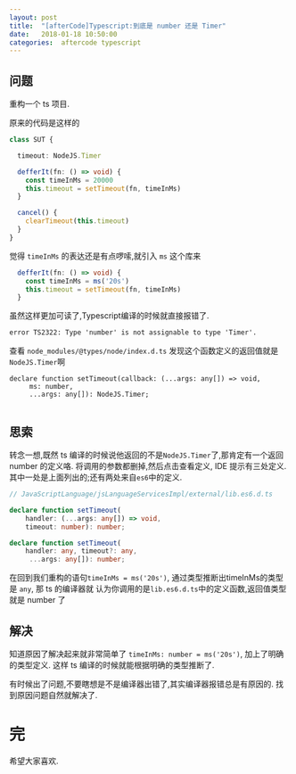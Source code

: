 ```yaml
---
layout: post
title:  "[afterCode]Typescript:到底是 number 还是 Timer"
date:   2018-01-18 10:50:00
categories:  aftercode typescript
---
```


## 问题

重构一个 ts 项目.

原来的代码是这样的

```typescript
class SUT {

  timeout: NodeJS.Timer

  defferIt(fn: () => void) {
    const timeInMs = 20000
    this.timeout = setTimeout(fn, timeInMs)
  }

  cancel() {
    clearTimeout(this.timeout)
  }
}
```

觉得 `timeInMs` 的表达还是有点啰嗦,就引入 `ms` 这个库来


```typescript
  defferIt(fn: () => void) {
    const timeInMs = ms('20s')
    this.timeout = setTimeout(fn, timeInMs)
  }
```

虽然这样更加可读了,Typescript编译的时候就直接报错了.

```txt
error TS2322: Type 'number' is not assignable to type 'Timer'.
```

查看 `node_modules/@types/node/index.d.ts` 发现这个函数定义的返回值就是`NodeJS.Timer`啊 

```
declare function setTimeout(callback: (...args: any[]) => void,
     ms: number, 
     ...args: any[]): NodeJS.Timer;
     
```

## 思索

转念一想,既然 ts 编译的时候说他返回的不是`NodeJS.Timer`了,那肯定有一个返回 number 的定义咯.
将调用的参数都删掉,然后点击查看定义, IDE 提示有三处定义. 其中一处是上面列出的;还有两处来自`es6`中的定义.

```typescript
// JavaScriptLanguage/jsLanguageServicesImpl/external/lib.es6.d.ts

declare function setTimeout(
    handler: (...args: any[]) => void, 
    timeout: number): number;

declare function setTimeout(
    handler: any, timeout?: any,
     ...args: any[]): number;

```

在回到我们重构的语句`timeInMs = ms('20s')`, 通过类型推断出timeInMs的类型是 `any`, 那 ts 的编译器就
认为你调用的是`lib.es6.d.ts`中的定义函数,返回值类型就是 number 了

## 解决

知道原因了解决起来就非常简单了 `timeInMs: number = ms('20s')`, 加上了明确的类型定义.
这样 ts 编译的时候就能根据明确的类型推断了.

有时候出了问题,不要瞎想是不是编译器出错了,其实编译器报错总是有原因的.
找到原因问题自然就解决了.

# 完
希望大家喜欢.